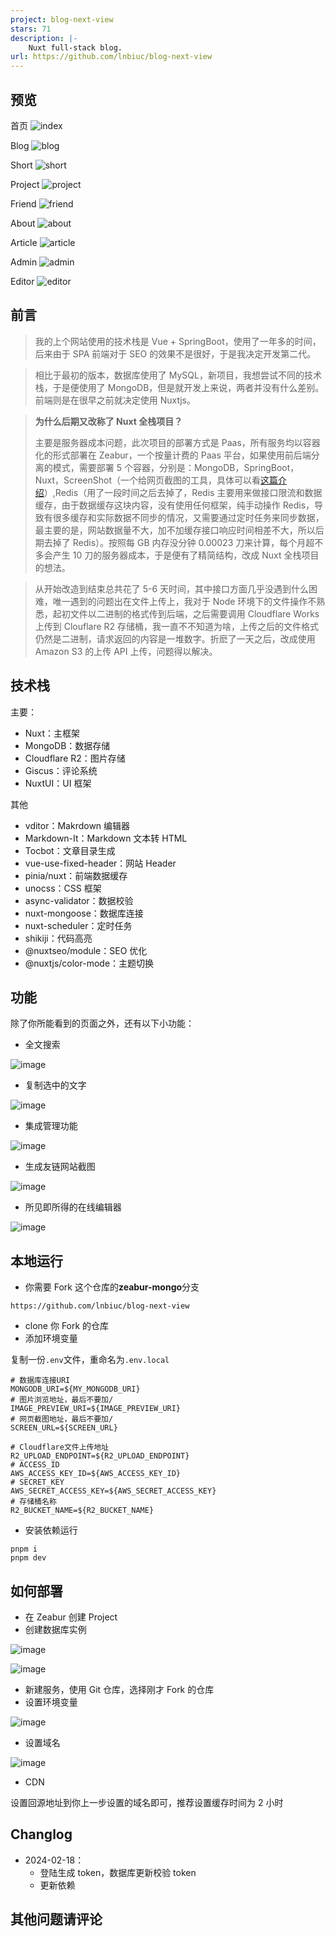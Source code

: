 ```yaml
---
project: blog-next-view
stars: 71
description: |-
    Nuxt full-stack blog.
url: https://github.com/lnbiuc/blog-next-view
---
```


## 预览

首页
![index](./doc/index.png)

Blog
![blog](./doc/blog.png)

Short
![short](./doc/short.png)

Project
![project](./doc/project.png)

Friend
![friend](./doc/friend.png)

About
![about](./doc/about.png)

Article
![article](./doc/article.png)

Admin
![admin](./doc/admin.png)

Editor
![editor](./doc/editor.png)

## 前言

> 我的上个网站使用的技术栈是 Vue + SpringBoot，使用了一年多的时间，后来由于 SPA 前端对于 SEO 的效果不是很好，于是我决定开发第二代。

> 相比于最初的版本，数据库使用了 MySQL，新项目，我想尝试不同的技术栈，于是便使用了 MongoDB，但是就开发上来说，两者并没有什么差别。前端则是在很早之前就决定使用 Nuxtjs。

> **为什么后期又改称了 Nuxt 全栈项目？**
>
> 主要是服务器成本问题，此次项目的部署方式是 Paas，所有服务均以容器化的形式部署在 Zeabur，一个按量计费的 Paas 平台，如果使用前后端分离的模式，需要部署 5 个容器，分别是：MongoDB，SpringBoot，Nuxt，ScreenShot（一个给网页截图的工具，具体可以看[这篇介绍](https://vio.vin/article/use-puppeteer)）,Redis（用了一段时间之后去掉了，Redis 主要用来做接口限流和数据缓存，由于数据缓存这块内容，没有使用任何框架，纯手动操作 Redis，导致有很多缓存和实际数据不同步的情况，又需要通过定时任务来同步数据，最主要的是，网站数据量不大，加不加缓存接口响应时间相差不大，所以后期去掉了 Redis）。按照每 GB 内存没分钟 0.00023 刀来计算，每个月超不多会产生 10 刀的服务器成本，于是便有了精简结构，改成 Nuxt 全栈项目的想法。

> 从开始改造到结束总共花了 5-6 天时间，其中接口方面几乎没遇到什么困难，唯一遇到的问题出在文件上传上，我对于 Node 环境下的文件操作不熟悉，起初文件以二进制的格式传到后端，之后需要调用 Cloudflare Works 上传到 Clouflare R2 存储桶，我一直不不知道为啥，上传之后的文件格式仍然是二进制，请求返回的内容是一堆数字。折麽了一天之后，改成使用 Amazon S3 的上传 API 上传，问题得以解决。

## 技术栈

主要：

-   Nuxt：主框架
-   MongoDB：数据存储
-   Cloudflare R2：图片存储
-   Giscus：评论系统
-   NuxtUI：UI 框架

其他

-   vditor：Makrdown 编辑器
-   Markdown-It：Markdown 文本转 HTML
-   Tocbot：文章目录生成
-   vue-use-fixed-header：网站 Header
-   pinia/nuxt：前端数据缓存
-   unocss：CSS 框架
-   async-validator：数据校验
-   nuxt-mongoose：数据库连接
-   nuxt-scheduler：定时任务
-   shikiji：代码高亮
-   @nuxtseo/module：SEO 优化
-   @nuxtjs/color-mode：主题切换

## 功能

除了你所能看到的页面之外，还有以下小功能：

-   全文搜索

![image](https://r2-img.lnbiuc.com/blog/2024/02/2183ab9bfce23f50dd39994b521a44f5ea408fcab6d5fe525b2124527a7ea58e.gif)

-   复制选中的文字

![image](https://r2-img.lnbiuc.com/blog/2024/02/ac7f1ae9cb91cbc854b3fd1f546a77a6aab9b81125b052129314a7d95075d97e.gif)

-   集成管理功能

![image](https://r2-img.lnbiuc.com/blog/2024/02/778bcda66ce1cd8fc5353f664ad7db688fa5ccaaeea0e8f83480531ca26e4133.gif)

-   生成友链网站截图

![image](https://r2-img.lnbiuc.com/blog/2024/02/795217bb78e0e06735174c020e0ad71c84c57184980c963c1de4ae0690fdc633.gif)

-   所见即所得的在线编辑器

![image](https://r2-img.lnbiuc.com/blog/2024/02/d413820eee0bb39b9df6732629ce9e757e84097658d6d8ad67a8ac8ffb2896c0.png)

## 本地运行

-   你需要 Fork 这个仓库的**zeabur-mongo**分支

```
https://github.com/lnbiuc/blog-next-view
```

-   clone 你 Fork 的仓库
-   添加环境变量

复制一份`.env`文件，重命名为`.env.local`

```
# 数据库连接URI
MONGODB_URI=${MY_MONGODB_URI}
# 图片浏览地址，最后不要加/
IMAGE_PREVIEW_URI=${IMAGE_PREVIEW_URI}
# 网页截图地址，最后不要加/
SCREEN_URL=${SCREEN_URL}

# Cloudflare文件上传地址
R2_UPLOAD_ENDPOINT=${R2_UPLOAD_ENDPOINT}
# ACCESS_ID
AWS_ACCESS_KEY_ID=${AWS_ACCESS_KEY_ID}
# SECRET_KEY
AWS_SECRET_ACCESS_KEY=${AWS_SECRET_ACCESS_KEY}
# 存储桶名称
R2_BUCKET_NAME=${R2_BUCKET_NAME}

```

-   安装依赖运行

```shell
pnpm i
pnpm dev
```

## 如何部署

-   在 Zeabur 创建 Project
-   创建数据库实例

![image](https://r2-img.lnbiuc.com/blog/2024/02/0b25696f98d61cefa0788a772080235ae1d37fb284ac667562501176e93f18eb.png)

![image](https://r2-img.lnbiuc.com/blog/2024/02/4cdf4cbefbf6a99ebdeb580379384da535c3e5e2e9ed97720cbd9a644909b841.png)

-   新建服务，使用 Git 仓库，选择刚才 Fork 的仓库
-   设置环境变量

![image](https://r2-img.lnbiuc.com/blog/2024/02/5fe2a384723b41a53a165f836cf986df877758ed0e1f277321ffff0ba3ce2abf.png)

-   设置域名

![image](https://r2-img.lnbiuc.com/blog/2024/02/4406c7cd4c0afaab718ce5fae741ca06d7cbf1f04616679b17fdd668ee6e67a1.png)

-   CDN

设置回源地址到你上一步设置的域名即可，推荐设置缓存时间为 2 小时

## Changlog

-   2024-02-18：
    -   登陆生成 token，数据库更新校验 token
    -   更新依赖

## 其他问题请评论

